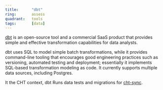 ```yaml
---
title:      "dbt"
ring:       assess
quadrant:   tools
tags:       [data]
---
```


[dbt](https://www.getdbt.com/) is an open-source tool and a commercial SaaS product that provides simple and effective transformation capabilities for data analysts.

dbt uses SQL to model simple batch transformations, while it provides command-line tooling that encourages good engineering practices such as versioning, automated testing and deployment; essentially it implements SQL-based transformation modeling as code.
It currently supports multiple data sources, including Postgres.

It the CHT context, dbt Runs data tests and migrations for [cht-sync](https://github.com/medic/cht-sync).
